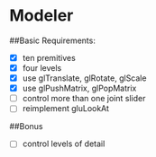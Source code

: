 Modeler
=============


##Basic Requirements:
- [x] ten premitives
- [x] four levels
- [x] use glTranslate, glRotate, glScale
- [x] use glPushMatrix, glPopMatrix
- [ ] control more than one joint slider
- [ ] reimplement gluLookAt

##Bonus
- [ ] control levels of detail
